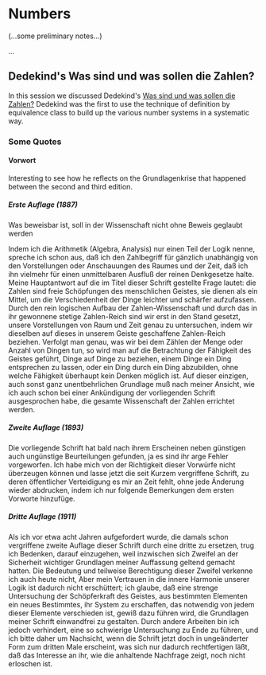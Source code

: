 
# Numbers

(...some preliminary notes...)

...

## Dedekind's Was sind und was sollen die Zahlen?

In this session we discussed Dedekind's [Was sind und was sollen die Zahlen?](http://www.opera-platonis.de/dedekind/Dedekind_Was_sind_2.pdf) Dedekind was the first to use the technique of definition by equivalence class to build up the various number systems in a systematic way.

### Some Quotes

#### Vorwort 

Interesting to see how he reflects on the Grundlagenkrise that happened between the second and third edition.

##### Erste Auflage (1887)

Was beweisbar ist, soll in der Wissenschaft nicht ohne Beweis geglaubt werden

Indem ich die Arithmetik (Algebra, Analysis) nur einen Teil der Logik nenne, spreche ich schon aus, daß ich den Zahlbegriff für gänzlich unabhängig von den Vorstellungen oder Anschauungen des Raumes und der Zeit, daß ich ihn vielmehr für einen unmittelbaren Ausfluß der reinen Denkgesetze halte. Meine Hauptantwort auf die im Titel dieser Schrift gestellte Frage lautet: die Zahlen sind freie Schöpfungen des menschlichen Geistes, sie dienen als ein Mittel, um die Verschiedenheit der Dinge leichter und schärfer aufzufassen. Durch den rein logischen Aufbau der Zahlen-Wissenschaft und durch das in ihr gewonnene stetige Zahlen-Reich sind wir erst in den Stand gesetzt, unsere Vorstellungen von Raum und Zeit genau zu untersuchen, indem wir dieselben auf dieses in unserem Geiste geschaffene Zahlen-Reich beziehen. Verfolgt man genau, was wir bei dem Zählen der Menge oder Anzahl von Dingen tun, so wird man auf die Betrachtung der Fähigkeit des Geistes geführt, Dinge auf Dinge zu beziehen, einem Dinge ein Ding entsprechen zu lassen, oder ein Ding durch ein Ding abzubilden, ohne welche Fähigkeit überhaupt kein Denken möglich ist. Auf dieser einzigen, auch sonst ganz unentbehrlichen Grundlage muß nach meiner Ansicht, wie ich auch schon bei einer Ankündigung der vorliegenden Schrift ausgesprochen habe, die gesamte Wissenschaft der Zahlen errichtet werden.

##### Zweite Auflage (1893)

Die vorliegende Schrift hat bald nach ihrem Erscheinen neben günstigen auch ungünstige
Beurteilungen gefunden, ja es sind ihr arge Fehler vorgeworfen. Ich habe mich von der Richtigkeit dieser Vorwürfe nicht überzeugen können und lasse jetzt die seit Kurzem vergriffene Schrift, zu deren öffentlicher Verteidigung es mir an Zeit fehlt, ohne jede Änderung wieder abdrucken, indem ich nur folgende Bemerkungen dem ersten Vorworte hinzufüge.

##### Dritte Auflage (1911)

Als ich vor etwa acht Jahren aufgefordert wurde, die damals schon vergriffene zweite Auflage dieser Schrift durch eine dritte zu ersetzen, trug ich Bedenken, darauf einzugehen, weil inzwischen sich Zweifel an der Sicherheit wichtiger Grundlagen meiner Auffassung geltend gemacht hatten. Die Bedeutung und teilweise Berechtigung dieser Zweifel verkenne ich auch heute nicht, Aber mein Vertrauen in die innere Harmonie unserer Logik ist dadurch nicht erschüttert; ich glaube, daß eine strenge Untersuchung der Schöpferkraft des Geistes, aus bestimmten Elementen ein neues Bestimmtes, ihr System zu erschaffen, das notwendig von jedem dieser Elemente verschieden ist, gewiß dazu führen wird, die Grundlagen meiner Schrift einwandfrei zu gestalten. Durch andere Arbeiten bin ich jedoch verhindert, eine so schwierige Untersuchung zu Ende zu führen, und ich bitte daher um Nachsicht, wenn die Schrift jetzt doch in ungeänderter Form zum dritten Male erscheint, was sich nur dadurch rechtfertigen läßt, daß das Interesse an ihr, wie die anhaltende Nachfrage zeigt, noch nicht erloschen ist.




